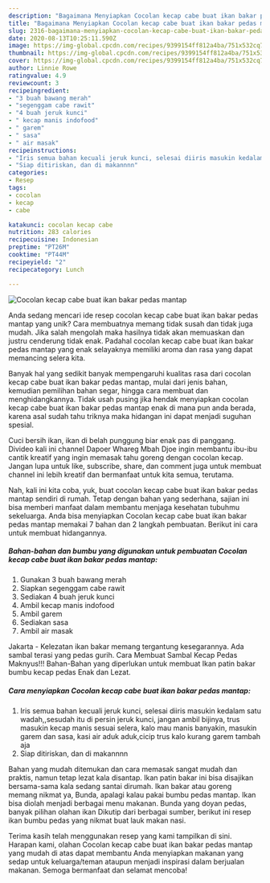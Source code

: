 ```yaml
---
description: "Bagaimana Menyiapkan Cocolan kecap cabe buat ikan bakar pedas mantap, Menggugah Selera"
title: "Bagaimana Menyiapkan Cocolan kecap cabe buat ikan bakar pedas mantap, Menggugah Selera"
slug: 2316-bagaimana-menyiapkan-cocolan-kecap-cabe-buat-ikan-bakar-pedas-mantap-menggugah-selera
date: 2020-08-13T10:25:11.590Z
image: https://img-global.cpcdn.com/recipes/9399154ff812a4ba/751x532cq70/cocolan-kecap-cabe-buat-ikan-bakar-pedas-mantap-foto-resep-utama.jpg
thumbnail: https://img-global.cpcdn.com/recipes/9399154ff812a4ba/751x532cq70/cocolan-kecap-cabe-buat-ikan-bakar-pedas-mantap-foto-resep-utama.jpg
cover: https://img-global.cpcdn.com/recipes/9399154ff812a4ba/751x532cq70/cocolan-kecap-cabe-buat-ikan-bakar-pedas-mantap-foto-resep-utama.jpg
author: Linnie Rowe
ratingvalue: 4.9
reviewcount: 3
recipeingredient:
- "3 buah bawang merah"
- "segenggam cabe rawit"
- "4 buah jeruk kunci"
- " kecap manis indofood"
- " garem"
- " sasa"
- " air masak"
recipeinstructions:
- "Iris semua bahan kecuali jeruk kunci, selesai diiris masukin kedalam satu wadah,,sesudah itu di persin jeruk kunci, jangan ambil bijinya, trus masukin kecap manis sesuai selera, kalo mau manis banyakin, masukin garem dan sasa, kasi air aduk aduk,cicip trus kalo kurang garem tambah aja"
- "Siap ditiriskan, dan di makannnn"
categories:
- Resep
tags:
- cocolan
- kecap
- cabe

katakunci: cocolan kecap cabe 
nutrition: 283 calories
recipecuisine: Indonesian
preptime: "PT26M"
cooktime: "PT44M"
recipeyield: "2"
recipecategory: Lunch

---
```



![Cocolan kecap cabe buat ikan bakar pedas mantap](https://img-global.cpcdn.com/recipes/9399154ff812a4ba/751x532cq70/cocolan-kecap-cabe-buat-ikan-bakar-pedas-mantap-foto-resep-utama.jpg)

Anda sedang mencari ide resep cocolan kecap cabe buat ikan bakar pedas mantap yang unik? Cara membuatnya memang tidak susah dan tidak juga mudah. Jika salah mengolah maka hasilnya tidak akan memuaskan dan justru cenderung tidak enak. Padahal cocolan kecap cabe buat ikan bakar pedas mantap yang enak selayaknya memiliki aroma dan rasa yang dapat memancing selera kita.

Banyak hal yang sedikit banyak mempengaruhi kualitas rasa dari cocolan kecap cabe buat ikan bakar pedas mantap, mulai dari jenis bahan, kemudian pemilihan bahan segar, hingga cara membuat dan menghidangkannya. Tidak usah pusing jika hendak menyiapkan cocolan kecap cabe buat ikan bakar pedas mantap enak di mana pun anda berada, karena asal sudah tahu triknya maka hidangan ini dapat menjadi suguhan spesial.

Cuci bersih ikan, ikan di belah punggung biar enak pas di panggang. Divideo kali ini channel Dapoer Whareg Mbah Djoe ingin membantu ibu-ibu cantik kreatif yang ingin memasak tahu goreng dengan cocolan kecap. Jangan lupa untuk like, subscribe, share, dan comment juga untuk membuat channel ini lebih kreatif dan bermanfaat untuk kita semua, terutama.


Nah, kali ini kita coba, yuk, buat cocolan kecap cabe buat ikan bakar pedas mantap sendiri di rumah. Tetap dengan bahan yang sederhana, sajian ini bisa memberi manfaat dalam membantu menjaga kesehatan tubuhmu sekeluarga. Anda bisa menyiapkan Cocolan kecap cabe buat ikan bakar pedas mantap memakai 7 bahan dan 2 langkah pembuatan. Berikut ini cara untuk membuat hidangannya.

<!--inarticleads1-->

##### Bahan-bahan dan bumbu yang digunakan untuk pembuatan Cocolan kecap cabe buat ikan bakar pedas mantap:

1. Gunakan 3 buah bawang merah
1. Siapkan segenggam cabe rawit
1. Sediakan 4 buah jeruk kunci
1. Ambil  kecap manis indofood
1. Ambil  garem
1. Sediakan  sasa
1. Ambil  air masak


Jakarta - Kelezatan ikan bakar memang tergantung kesegarannya. Ada sambal terasi yang pedas gurih. Cara Membuat Sambal Kecap Pedas Maknyus!!! Bahan-Bahan yang diperlukan untuk membuat Ikan patin bakar bumbu kecap pedas Enak dan Lezat. 

<!--inarticleads2-->

##### Cara menyiapkan Cocolan kecap cabe buat ikan bakar pedas mantap:

1. Iris semua bahan kecuali jeruk kunci, selesai diiris masukin kedalam satu wadah,,sesudah itu di persin jeruk kunci, jangan ambil bijinya, trus masukin kecap manis sesuai selera, kalo mau manis banyakin, masukin garem dan sasa, kasi air aduk aduk,cicip trus kalo kurang garem tambah aja
1. Siap ditiriskan, dan di makannnn


Bahan yang mudah ditemukan dan cara memasak sangat mudah dan praktis, namun tetap lezat kala disantap. Ikan patin bakar ini bisa disajikan bersama-sama kala sedang santai dirumah. Ikan bakar atau goreng memang nikmat ya, Bunda, apalagi kalau pakai bumbu pedas mantap. Ikan bisa diolah menjadi berbagai menu makanan. Bunda yang doyan pedas, banyak pilihan olahan ikan Dikutip dari berbagai sumber, berikut ini resep ikan bumbu pedas yang nikmat buat lauk makan nasi. 

Terima kasih telah menggunakan resep yang kami tampilkan di sini. Harapan kami, olahan Cocolan kecap cabe buat ikan bakar pedas mantap yang mudah di atas dapat membantu Anda menyiapkan makanan yang sedap untuk keluarga/teman ataupun menjadi inspirasi dalam berjualan makanan. Semoga bermanfaat dan selamat mencoba!
